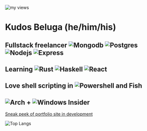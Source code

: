 ![my views](https://komarev.com/ghpvc/?username=kudostoy0u)
# Kudos Beluga (he/him/his)
## Fullstack freelancer ![Mongodb](https://img.shields.io/badge/MongoDB-4EA94B?style=for-the-badge&logo=mongodb&logoColor=white) ![Postgres](https://img.shields.io/badge/PostgreSQL-316192?style=for-the-badge&logo=postgresql&logoColor=white) ![Nodejs](https://img.shields.io/badge/Node.js-43853D?style=for-the-badge&logo=node.js&logoColor=white) ![Express](https://img.shields.io/badge/Express.js-404D59?style=for-the-badge)
## Learning ![Rust](https://img.shields.io/badge/Rust-000000&logo=rust&logoColor=white) ![Haskell](https://img.shields.io/badge/-postgres?style=flat-square&logo=haskell&logoColor=white&color=313131) ![React](https://img.shields.io/badge/React-20232A?style=for-the-badge&logo=react&logoColor=61DAFB)
## Love shell scripting in ![Powershell](https://img.shields.io/badge/-nodejs?style=flat-square&logo=powershell&logoColor=white&color=313131) and Fish
## ![Arch](https://img.shields.io/badge/Arch_Linux-1793D1?style=for-the-badge&logo=arch-linux&logoColor=white) + ![Windows](https://img.shields.io/badge/Windows-0078D6?style=for-the-badge&logo=windows&logoColor=white) Insider
[Sneak peek of portfolio site in development](https://user-images.githubusercontent.com/69732000/118157549-4cf36d80-b3e0-11eb-8650-891f847d3e04.png)

![Top Langs](https://github-readme-stats.vercel.app/api/top-langs/?username=kudostoy0u)
